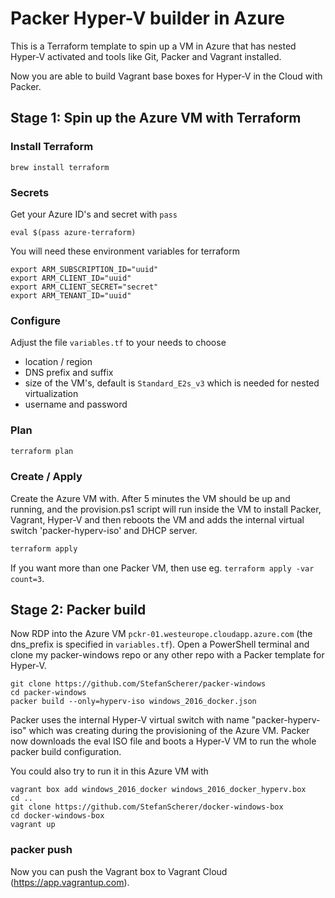 # Packer Hyper-V builder in Azure

This is a Terraform template to spin up a VM in Azure that has nested Hyper-V
activated and tools like Git, Packer and Vagrant installed.

Now you are able to build Vagrant base boxes for Hyper-V in the Cloud with Packer.

## Stage 1: Spin up the Azure VM with Terraform

### Install Terraform

```
brew install terraform
```

### Secrets

Get your Azure ID's and secret with `pass`

```
eval $(pass azure-terraform)
```

You will need these environment variables for terraform

```
export ARM_SUBSCRIPTION_ID="uuid"
export ARM_CLIENT_ID="uuid"
export ARM_CLIENT_SECRET="secret"
export ARM_TENANT_ID="uuid"
```

### Configure

Adjust the file `variables.tf` to your needs to choose

- location / region
- DNS prefix and suffix
- size of the VM's, default is `Standard_E2s_v3` which is needed for nested virtualization
- username and password

### Plan

```bash
terraform plan
```

### Create / Apply

Create the Azure VM with. After 5 minutes the VM should be up and running, and the provision.ps1 script will run inside the VM to install Packer, Vagrant, Hyper-V and then reboots the VM and adds the internal virtual switch 'packer-hyperv-iso' and DHCP server.

```bash
terraform apply
```

If you want more than one Packer VM, then use eg. `terraform apply -var count=3`.

## Stage 2: Packer build

Now RDP into the Azure VM `pckr-01.westeurope.cloudapp.azure.com` (the dns_prefix is specified in `variables.tf`). Open a PowerShell terminal and clone my packer-windows repo or any other repo with a Packer template for Hyper-V.

```
git clone https://github.com/StefanScherer/packer-windows
cd packer-windows
packer build --only=hyperv-iso windows_2016_docker.json
```

Packer uses the internal Hyper-V virtual switch with name "packer-hyperv-iso" which was creating during the provisioning of the Azure VM. Packer now downloads the eval ISO file and boots a Hyper-V VM to run the whole packer build configuration.

You could also try to run it in this Azure VM with

```
vagrant box add windows_2016_docker windows_2016_docker_hyperv.box
cd ..
git clone https://github.com/StefanScherer/docker-windows-box
cd docker-windows-box
vagrant up
```

### packer push

Now you can push the Vagrant box to Vagrant Cloud (https://app.vagrantup.com).

